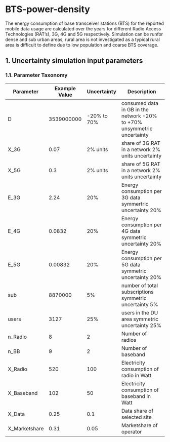 # BTS-power-density

The energy consumption of base transceiver stations (BTS) for the reported mobile data usage are calculated over the years for different Radio Access Technologies (RAT’s), 3G, 4G and 5G respectively. Simulation can be runfor dense and sub urban areas, rural area is not investigated as a typical rural area is difficult to define due to low population and coarse BTS coverage.

## 1. Uncertainty simulation input parameters

### 1.1. Parameter Taxonomy

Parameter | Example Value | Uncertainty | Description
-------|---------|---------|---------
D | 3539000000 | -20% to 70% | consumed data in GB in the network -20% to +70% unsymmetric uncertainty 
X_3G | 0.07 | 2% units | share of 3G RAT in a network 2% units uncertainty
X_5G | 0.3 | 2% units | share of 5G RAT in a network 2% units uncertainty
E_3G | 2.24 | 20% | Energy consumption per 3G data symmertric uncertainty 20% 
E_4G | 0.0832 | 20% | Energy consumption per 4G data symmetric uncertainty 20% 
E_5G | 0.00832 | 20% | Energy consumption per 5G data symmetric uncertainty 20%
sub | 8870000 | 5% | number of total subscriptions symmetric uncertainty 5%
users | 3127 | 25% | users in the DU area symmetric uncertainty 25% 
n_Radio | 8 | 2 | Number of radios 
n_BB | 9 | 2 | Number of baseband
X_Radio | 520 | 100 | Electricity consumption of radio in Watt 
X_Baseband | 102 | 50 | Electricity consumption of baseband in Watt 
X_Data | 0.25 | 0.1 | Data share of selected site 
X_Marketshare | 0.31 | 0.05 | Marketshare of operator
